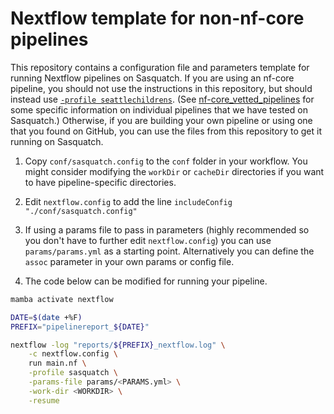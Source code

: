 # Nextflow template for non-nf-core pipelines

This repository contains a configuration file and parameters template for
running Nextflow pipelines on Sasquatch. If you are using an nf-core pipeline,
you should not use the instructions in this repository, but should instead use
[`-profile seattlechildrens`](https://nf-co.re/configs/seattlechildrens/).
(See [nf-core_vetted_pipelines](https://ea-bitbucket-prod.childrens.sea.kids/projects/RP/repos/nf-core_vetted_pipelines/browse)
for some specific information on individual pipelines that we have tested on
Sasquatch.) Otherwise, if you are building your own pipeline or using one that
you found on GitHub, you can use the files from this repository to get it
running on Sasquatch.

1. Copy `conf/sasquatch.config` to the `conf` folder in your workflow. You might
consider modifying the `workDir` or `cacheDir` directories if you want to have
pipeline-specific directories.

2. Edit `nextflow.config` to add the line `includeConfig "./conf/sasquatch.config"`

3. If using a params file to pass in parameters (highly recommended so you don't
have to further edit `nextflow.config`) you can use `params/params.yml` as a
starting point. Alternatively you can define the `assoc` parameter in your own
params or config file.

4. The code below can be modified for running your pipeline.

``` bash
mamba activate nextflow

DATE=$(date +%F)
PREFIX="pipelinereport_${DATE}"

nextflow -log "reports/${PREFIX}_nextflow.log" \
    -c nextflow.config \
    run main.nf \
    -profile sasquatch \
    -params-file params/<PARAMS.yml> \
    -work-dir <WORKDIR> \
    -resume
```
